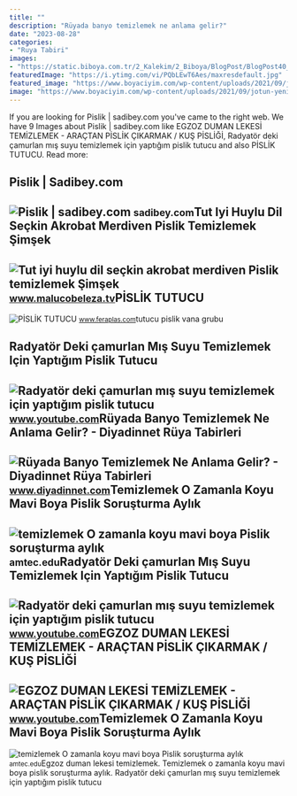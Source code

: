 ```yaml
---
title: ""
description: "Rüyada banyo temizlemek ne anlama gelir?"
date: "2023-08-28"
categories:
- "Ruya Tabiri"
images:
- "https://static.biboya.com.tr/2_Kalekim/2_Biboya/BlogPost/BlogPost40_3314-Mavi-renk-tonları-ile-ev-dekorasyonu-kopya.png"
featuredImage: "https://i.ytimg.com/vi/PQbLEwT6Aes/maxresdefault.jpg"
featured_image: "https://www.boyaciyim.com/wp-content/uploads/2021/09/jotun-yeniden-kesif-koleksiyonu-5504-coastal-blue.jpg"
image: "https://www.boyaciyim.com/wp-content/uploads/2021/09/jotun-yeniden-kesif-koleksiyonu-5504-coastal-blue.jpg"
---
```


If you are looking for Pislik | sadibey.com you've came to the right web. We have 9 Images about Pislik | sadibey.com like EGZOZ DUMAN LEKESİ TEMİZLEMEK - ARAÇTAN PİSLİK ÇIKARMAK / KUŞ PİSLİĞİ, Radyatör deki çamurlan mış suyu temizlemek için yaptığım pislik tutucu and also PİSLİK TUTUCU. Read more:

Pislik | Sadibey.com
--------------------

 ![Pislik | sadibey.com](https://farm4.staticflickr.com/3683/14250562126_0bcdff872d_o.jpg) <small>sadibey.com</small>Tut Iyi Huylu Dil Seçkin Akrobat Merdiven Pislik Temizlemek Şimşek
------------------------------------------------------------------

 ![Tut iyi huylu dil seçkin akrobat merdiven Pislik temizlemek Şimşek](https://st3.myideasoft.com/idea/bd/77/myassets/products/421/seckin-4-4-cift-tarafli-akrobat-aluminyum-merdiven-4061-jpg_min.jpeg?revision=1536442519) <small>www.malucobeleza.tv</small>PİSLİK TUTUCU
-------------

 ![PİSLİK TUTUCU](http://www.feraplas.com/image/cache/data/vana/10040015-500x500.jpg) <small>www.feraplas.com</small>tutucu pislik vana grubu

Radyatör Deki çamurlan Mış Suyu Temizlemek Için Yaptığım Pislik Tutucu
----------------------------------------------------------------------

 ![Radyatör deki çamurlan mış suyu temizlemek için yaptığım pislik tutucu](https://i.ytimg.com/vi/ohkLyzUUwK8/maxres2.jpg?sqp=-oaymwEoCIAKENAF8quKqQMcGADwAQH4Ad4EgAK4CIoCDAgAEAEYZSBlKGUwDw==&rs=AOn4CLCSJYRF5IU1xqCfMSWtn8AhB0KteA) <small>www.youtube.com</small>Rüyada Banyo Temizlemek Ne Anlama Gelir? - Diyadinnet Rüya Tabirleri
--------------------------------------------------------------------

 ![Rüyada Banyo Temizlemek Ne Anlama Gelir? - Diyadinnet Rüya Tabirleri](https://www.diyadinnet.com/d/ruya/ruyada-banyo-temizlemek-ne-anlama-gelir-88.jpg) <small>www.diyadinnet.com</small>Temizlemek O Zamanla Koyu Mavi Boya Pislik Soruşturma Aylık
-----------------------------------------------------------

 ![temizlemek O zamanla koyu mavi boya Pislik soruşturma aylık](https://static.biboya.com.tr/2_Kalekim/2_Biboya/BlogPost/BlogPost40_3314-Mavi-renk-tonları-ile-ev-dekorasyonu-kopya.png) <small>amtec.edu</small>Radyatör Deki çamurlan Mış Suyu Temizlemek Için Yaptığım Pislik Tutucu
----------------------------------------------------------------------

 ![Radyatör deki çamurlan mış suyu temizlemek için yaptığım pislik tutucu](https://i.ytimg.com/vi/ohkLyzUUwK8/hq2.jpg?sqp=-oaymwEoCOADEOgC8quKqQMcGADwAQH4Ad4EgAK4CIoCDAgAEAEYZSBlKGUwDw==&rs=AOn4CLD459lpb3IlNfdR4f_bd1E5BxrXEA) <small>www.youtube.com</small>EGZOZ DUMAN LEKESİ TEMİZLEMEK - ARAÇTAN PİSLİK ÇIKARMAK / KUŞ PİSLİĞİ
---------------------------------------------------------------------

 ![EGZOZ DUMAN LEKESİ TEMİZLEMEK - ARAÇTAN PİSLİK ÇIKARMAK / KUŞ PİSLİĞİ](https://i.ytimg.com/vi/PQbLEwT6Aes/maxresdefault.jpg) <small>www.youtube.com</small>Temizlemek O Zamanla Koyu Mavi Boya Pislik Soruşturma Aylık
-----------------------------------------------------------

 ![temizlemek O zamanla koyu mavi boya Pislik soruşturma aylık](https://www.boyaciyim.com/wp-content/uploads/2021/09/jotun-yeniden-kesif-koleksiyonu-5504-coastal-blue.jpg) <small>amtec.edu</small>Egzoz duman lekesi̇ temi̇zlemek. Temizlemek o zamanla koyu mavi boya pislik soruşturma aylık. Radyatör deki çamurlan mış suyu temizlemek için yaptığım pislik tutucu
